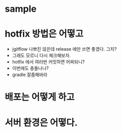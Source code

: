 # sample

# hotfix 방법은 어떻고
* jgitflow 나쁘진 않은데 release 에만 쓰면 좋겠다. 그치?
* 그래도 모르니 다시 체크해보자.
* hotfix 에서 여러번 커밋하면 어찌되니?
* 이번에도 충돌나나?
* gradle 잘좀해바라

# 배포는 어떻게 하고

# 서버 환경은 어떻다.
